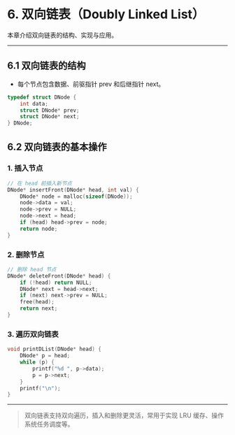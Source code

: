 # 6. 双向链表（Doubly Linked List）

本章介绍双向链表的结构、实现与应用。

---

## 6.1 双向链表的结构

- 每个节点包含数据、前驱指针 prev 和后继指针 next。

```c
typedef struct DNode {
    int data;
    struct DNode* prev;
    struct DNode* next;
} DNode;
```

## 6.2 双向链表的基本操作

### 1. 插入节点

```c
// 在 head 前插入新节点
DNode* insertFront(DNode* head, int val) {
    DNode* node = malloc(sizeof(DNode));
    node->data = val;
    node->prev = NULL;
    node->next = head;
    if (head) head->prev = node;
    return node;
}
```

### 2. 删除节点

```c
// 删除 head 节点
DNode* deleteFront(DNode* head) {
    if (!head) return NULL;
    DNode* next = head->next;
    if (next) next->prev = NULL;
    free(head);
    return next;
}
```

### 3. 遍历双向链表

```c
void printDList(DNode* head) {
    DNode* p = head;
    while (p) {
        printf("%d ", p->data);
        p = p->next;
    }
    printf("\n");
}
```

---

> 双向链表支持双向遍历，插入和删除更灵活，常用于实现 LRU 缓存、操作系统任务调度等。
